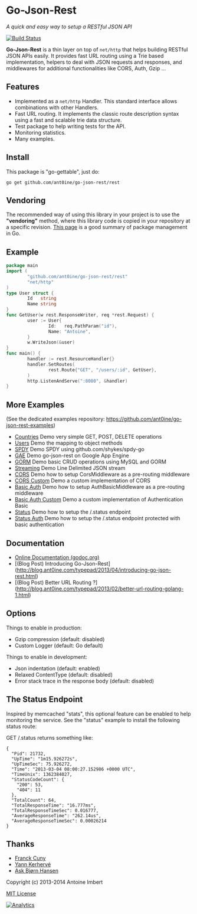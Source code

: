
Go-Json-Rest
============

*A quick and easy way to setup a RESTful JSON API*

[![Build Status](https://travis-ci.org/ant0ine/go-json-rest.png?branch=master)](https://travis-ci.org/ant0ine/go-json-rest)

**Go-Json-Rest** is a thin layer on top of `net/http` that helps building RESTful JSON APIs easily. It provides fast URL routing using a Trie based implementation, helpers to deal with JSON requests and responses, and middlewares for additional functionalities like CORS, Auth, Gzip ...


Features
--------
- Implemented as a `net/http` Handler. This standard interface allows combinations with other Handlers.
- Fast URL routing. It implements the classic route description syntax using a fast and scalable trie data structure.
- Test package to help writing tests for the API.
- Monitoring statistics.
- Many examples.


Install
-------

This package is "go-gettable", just do:

    go get github.com/ant0ine/go-json-rest/rest


Vendoring
---------

The recommended way of using this library in your project is to use the **"vendoring"** method,
where this library code is copied in your repository at a specific revision.
[This page](http://nathany.com/go-packages/) is a good summary of package management in Go.


Example
-------

~~~ go
package main
import (
        "github.com/ant0ine/go-json-rest/rest"
        "net/http"
)
type User struct {
        Id   string
        Name string
}
func GetUser(w rest.ResponseWriter, req *rest.Request) {
        user := User{
                Id:   req.PathParam("id"),
                Name: "Antoine",
        }
        w.WriteJson(&user)
}
func main() {
        handler := rest.ResourceHandler{}
        handler.SetRoutes(
                rest.Route{"GET", "/users/:id", GetUser},
        )
        http.ListenAndServe(":8080", &handler)
}
~~~


More Examples
-------------

(See the dedicated examples repository: https://github.com/ant0ine/go-json-rest-examples)

- [Countries](https://github.com/ant0ine/go-json-rest-examples/blob/v2-alpha/countries/main.go) Demo very simple GET, POST, DELETE operations
- [Users](https://github.com/ant0ine/go-json-rest-examples/blob/v2-alpha/users/main.go) Demo the mapping to object methods
- [SPDY](https://github.com/ant0ine/go-json-rest-examples/blob/v2-alpha/spdy/main.go) Demo SPDY using github.com/shykes/spdy-go
- [GAE](https://github.com/ant0ine/go-json-rest-examples/tree/v2-alpha/gae) Demo go-json-rest on Google App Engine
- [GORM](https://github.com/ant0ine/go-json-rest-examples/blob/v2-alpha/gorm/main.go) Demo basic CRUD operations using MySQL and GORM
- [Streaming](https://github.com/ant0ine/go-json-rest-examples/blob/v2-alpha/streaming/main.go) Demo Line Delimited JSON stream
- [CORS](https://github.com/ant0ine/go-json-rest-examples/blob/v2-alpha/cors/main.go) Demo how to setup CorsMiddleware as a pre-routing middleware
- [CORS Custom](https://github.com/ant0ine/go-json-rest-examples/blob/v2-alpha/cors-custom/main.go) Demo a custom implementation of CORS
- [Basic Auth](https://github.com/ant0ine/go-json-rest-examples/blob/v2-alpha/auth-basic/main.go) Demo how to setup AuthBasicMiddleware as a pre-routing middleware
- [Basic Auth Custom](https://github.com/ant0ine/go-json-rest-examples/blob/v2-alpha/auth-basic-custom/main.go) Demo a custom implementation of Authentication Basic
- [Status](https://github.com/ant0ine/go-json-rest-examples/blob/v2-alpha/status/main.go) Demo how to setup the /.status endpoint
- [Status Auth](https://github.com/ant0ine/go-json-rest-examples/blob/v2-alpha/status-auth/main.go) Demo how to setup the /.status endpoint protected with basic authentication


Documentation
-------------

- [Online Documentation (godoc.org)](http://godoc.org/github.com/ant0ine/go-json-rest)
- [(Blog Post) Introducing Go-Json-Rest] (http://blog.ant0ine.com/typepad/2013/04/introducing-go-json-rest.html)
- [(Blog Post) Better URL Routing ?] (http://blog.ant0ine.com/typepad/2013/02/better-url-routing-golang-1.html)


Options
-------

Things to enable in production:
- Gzip compression (default: disabled)
- Custom Logger (default: Go default)

Things to enable in development:
- Json indentation (default: enabled)
- Relaxed ContentType (default: disabled)
- Error stack trace in the response body (default: disabled)


The Status Endpoint
-------------------

Inspired by memcached "stats", this optional feature can be enabled to help monitoring the service.
See the "status" example to install the following status route:

GET /.status returns something like:

    {
      "Pid": 21732,
      "UpTime": "1m15.926272s",
      "UpTimeSec": 75.926272,
      "Time": "2013-03-04 08:00:27.152986 +0000 UTC",
      "TimeUnix": 1362384027,
      "StatusCodeCount": {
        "200": 53,
        "404": 11
      },
      "TotalCount": 64,
      "TotalResponseTime": "16.777ms",
      "TotalResponseTimeSec": 0.016777,
      "AverageResponseTime": "262.14us",
      "AverageResponseTimeSec": 0.00026214
    }


Thanks
------
- [Franck Cuny](https://github.com/franckcuny)
- [Yann Kerhervé](https://github.com/yannk)
- [Ask Bjørn Hansen](https://github.com/abh)


Copyright (c) 2013-2014 Antoine Imbert

[MIT License](https://github.com/ant0ine/go-json-rest/blob/master/LICENSE)

[![Analytics](https://ga-beacon.appspot.com/UA-309210-4/go-json-rest/v2-alpha/readme)](https://github.com/igrigorik/ga-beacon)


